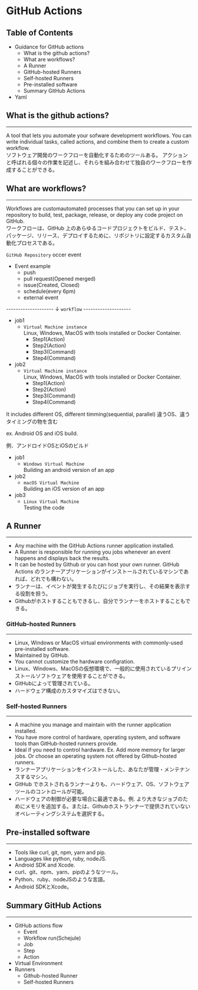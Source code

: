 # GitHub Actions

## Table of Contents

- Guidance for GitHub actions
  - What is the github actions?
  - What are workflows?
  - A Runner
  - GitHub-hosted Runners
  - Self-hosted Runners
  - Pre-installed software
  - Summary GitHub Actions
- Yaml

## What is the github actions?

---
A tool that lets you automate your sofware development workflows.
You can write individual tasks, called actions, and combine them to create a custom workflow.  
ソフトウェア開発のワークフローを自動化するためのツールある。
アクションと呼ばれる個々の作業を記述し、それらを組み合わせて独自のワークフローを作成することができる。

## What are workflows?

---
Workflows are customautomated processes that you can set up in your repository to build, test, package, release, or deploy any code project on GitHub.  
ワークフローは、GitHub 上のあらゆるコードプロジェクトをビルド、テスト、パッケージ、リリース、デプロイするために、リポジトリに設定するカスタム自動化プロセスである。

`GitHub Repository` occer event  

- Event example
  - push
  - pull request(Opened merged)
  - issue(Created, Closed)
  - schedule(every 6pm)
  - external event

-------------------- ↓ `workflow` --------------------

- job1
  - `Virtual Machine instance`  
    Linux, Windows, MacOS with tools installed or Docker Container.
    - Step1(Action)
    - Step2(Action)
    - Step3(Command)
    - Step4(Command)
- job2
  - `Virtual Machine instance`  
    Linux, Windows, MacOS with tools installed or Docker Container.
    - Step1(Action)
    - Step2(Action)
    - Step3(Command)
    - Step4(Command)

It includes different OS, different timming(sequential, parallel)
違うOS、違うタイミングの物を含む

ex. Android OS and iOS build.

例．アンドロイドOSとiOSのビルド

- job1
  - `Windows Virtual Machine`  
    Building an android version of an app
- job2
  - `macOS Virtual Machine`  
    Building an iOS version of an app
- job3
  - `Linux Virtual Machine`  
    Testing the code

## A Runner

---

- Any machine with the GitHub Actions runner application installed.
- A Runner is responsible for running you jobs whenever an event happens and displays back the results.
- It can be hosted by Github or you can host your own runner.
GitHub Actions のランナーアプリケーションがインストールされているマシンであれば、どれでも構わない。
- ランナーは、イベントが発生するたびにジョブを実行し、その結果を表示する役割を担う。
- Githubがホストすることもできるし、自分でランナーをホストすることもできる。  

### GitHub-hosted Runners

---

- Linux, Windows or MacOS virtual environments with commonly-used pre-installed software.
- Maintained by GitHub.
- You cannot customize the hardware configration.
- Linux、Windows、MacOSの仮想環境で、一般的に使用されているプリインストールソフトウェアを使用することができる。
- GitHubによって管理されている。
- ハードウェア構成のカスタマイズはできない。

### Self-hosted Runners

---

- A machine you manage and maintain with the runner application installed.
- You have more control of hardware, operating system, and software tools than GitHub-hosted runners provide.
- Ideal if you need to control hardware. Ex. Add more memory for larger jobs. Or choose an operating system not offered by Github-hosted runners.  
- ランナーアプリケーションをインストールした、あなたが管理・メンテナンスするマシン。
- GitHub でホストされるランナーよりも、ハードウェア、OS、ソフトウェアツールのコントロールが可能。
- ハードウェアの制御が必要な場合に最適である。例. より大きなジョブのためにメモリを追加する。または、Githubホストランナーで提供されていないオペレーティングシステムを選択する。  

## Pre-installed software

---

- Tools like curl, git, npm, yarn and pip.
- Languages like python, ruby, nodeJS.
- Android SDK and Xcode.
- curl、git、npm、yarn、pipのようなツール。
- Python、ruby、nodeJSのような言語。
- Android SDKとXcode。

## Summary GitHub Actions

---

- GitHub actions flow
  - Event
  - Workflow run(Schejule)
  - Job
  - Step
  - Action
- Virtual Environment
- Runners
  - Github-hosted Runner
  - Self-hosted Runners

